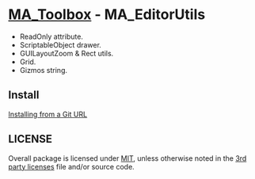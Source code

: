 # [MA_Toolbox]() - MA_EditorUtils

- ReadOnly attribute.
- ScriptableObject drawer.
- GUILayoutZoom & Rect utils.
- Grid.
- Gizmos string.

## Install

[Installing from a Git URL](https://docs.unity3d.com/Manual/upm-ui-giturl.html)

## LICENSE

Overall package is licensed under [MIT](/LICENSE.md), unless otherwise noted in the [3rd party licenses](/THIRD%20PARTY%20NOTICES.md) file and/or source code.
